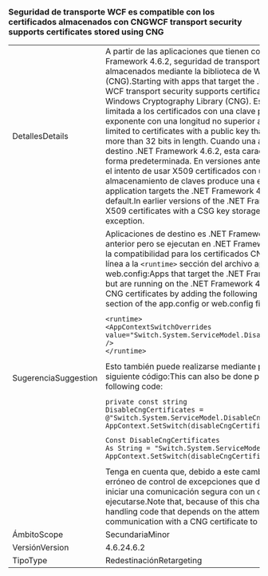 ### <a name="wcf-transport-security-supports-certificates-stored-using-cng"></a><span data-ttu-id="4ebdb-101">Seguridad de transporte WCF es compatible con los certificados almacenados con CNG</span><span class="sxs-lookup"><span data-stu-id="4ebdb-101">WCF transport security supports certificates stored using CNG</span></span>

|   |   |
|---|---|
|<span data-ttu-id="4ebdb-102">Detalles</span><span class="sxs-lookup"><span data-stu-id="4ebdb-102">Details</span></span>|<span data-ttu-id="4ebdb-103">A partir de las aplicaciones que tienen como destino .NET Framework 4.6.2, seguridad de transporte WCF admite certificados almacenados mediante la biblioteca de Windows Cryptography (CNG).</span><span class="sxs-lookup"><span data-stu-id="4ebdb-103">Starting with apps that target the .NET Framework 4.6.2, WCF transport security supports certificates stored using the Windows Cryptography Library (CNG).</span></span> <span data-ttu-id="4ebdb-104">Esta compatibilidad está limitada a los certificados con una clave pública que tengan un exponente con una longitud no superior a 32 bits.</span><span class="sxs-lookup"><span data-stu-id="4ebdb-104">This support is limited to certificates with a public key that has an exponent no more than 32 bits in length.</span></span> <span data-ttu-id="4ebdb-105">Cuando una aplicación tiene como destino .NET Framework 4.6.2, esta característica está activada de forma predeterminada. En versiones anteriores de .NET Framework, el intento de usar X509 certificados con un CSG proveedor de almacenamiento de claves produce una excepción.</span><span class="sxs-lookup"><span data-stu-id="4ebdb-105">When an application targets the .NET Framework 4.6.2, this feature is on by default.In earlier versions of the .NET Framework, the attempt to use X509 certificates with a CSG key storage provider throws an exception.</span></span>|
|<span data-ttu-id="4ebdb-106">Sugerencia</span><span class="sxs-lookup"><span data-stu-id="4ebdb-106">Suggestion</span></span>|<span data-ttu-id="4ebdb-107">Aplicaciones de destino es .NET Framework 4.6.1 y versiones anterior pero se ejecutan en .NET Framework 4.6.2 pueden habilitar la compatibilidad para los certificados CNG agregando la siguiente línea a la <code>&lt;runtime&gt;</code> sección del archivo app.config o web.config:</span><span class="sxs-lookup"><span data-stu-id="4ebdb-107">Apps that target the .NET Framework 4.6.1 and earlier but are running on the .NET Framework 4.6.2 can enable support for CNG certificates by adding the following line to the <code>&lt;runtime&gt;</code> section of the app.config or web.config file:</span></span><pre><code class="language-xml">&lt;runtime&gt;&#13;&#10;&lt;AppContextSwitchOverrides value=&quot;Switch.System.ServiceModel.DisableCngCertificates=false&quot; /&gt;&#13;&#10;&lt;/runtime&gt;&#13;&#10;</code></pre><span data-ttu-id="4ebdb-108">Esto también puede realizarse mediante programación con el siguiente código:</span><span class="sxs-lookup"><span data-stu-id="4ebdb-108">This can also be done programmatically with the following code:</span></span><pre><code class="language-cs">private const string DisableCngCertificates = @&quot;Switch.System.ServiceModel.DisableCngCertificate&quot;;&#13;&#10;AppContext.SetSwitch(disableCngCertificates, false);&#13;&#10;</code></pre><pre><code class="language-vb">Const DisableCngCertificates As String = &quot;Switch.System.ServiceModel.DisableCngCertificates&quot;&#13;&#10;AppContext.SetSwitch(disableCngCertificates, False)&#13;&#10;</code></pre><span data-ttu-id="4ebdb-109">Tenga en cuenta que, debido a este cambio, cualquier código erróneo de control de excepciones que dependa del intento de iniciar una comunicación segura con un certificado CNG dejará de ejecutarse.</span><span class="sxs-lookup"><span data-stu-id="4ebdb-109">Note that, because of this change, any exception handling code that depends on the attempt to initiate secure communication with a CNG certificate to fail will no longer execute.</span></span>|
|<span data-ttu-id="4ebdb-110">Ámbito</span><span class="sxs-lookup"><span data-stu-id="4ebdb-110">Scope</span></span>|<span data-ttu-id="4ebdb-111">Secundaria</span><span class="sxs-lookup"><span data-stu-id="4ebdb-111">Minor</span></span>|
|<span data-ttu-id="4ebdb-112">Versión</span><span class="sxs-lookup"><span data-stu-id="4ebdb-112">Version</span></span>|<span data-ttu-id="4ebdb-113">4.6.2</span><span class="sxs-lookup"><span data-stu-id="4ebdb-113">4.6.2</span></span>|
|<span data-ttu-id="4ebdb-114">Tipo</span><span class="sxs-lookup"><span data-stu-id="4ebdb-114">Type</span></span>|<span data-ttu-id="4ebdb-115">Redestinación</span><span class="sxs-lookup"><span data-stu-id="4ebdb-115">Retargeting</span></span>|

